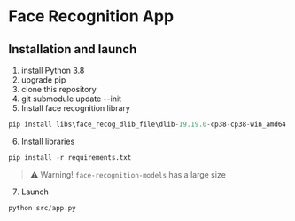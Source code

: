 # Face Recognition App

## Installation and launch

1. install Python 3.8
2. upgrade pip
3. clone this repository
4. git submodule update --init
5. Install face recognition library
```python
pip install libs\face_recog_dlib_file\dlib-19.19.0-cp38-cp38-win_amd64.whl
```
6. Install libraries
```python
pip install -r requirements.txt
```
> ⚠️ Warning! `face-recognition-models` has a large size
7. Launch
```python
python src/app.py
```